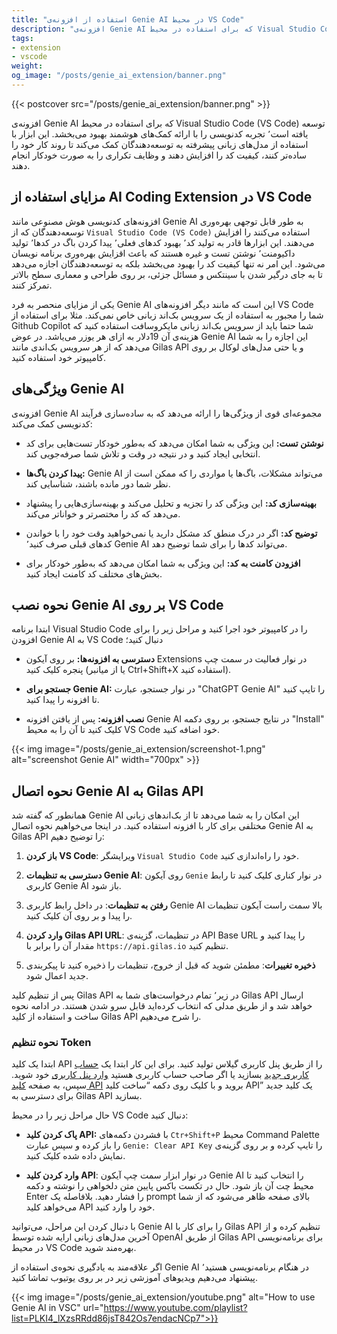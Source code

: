 ```yaml
---
title: "استفاده از افزونه‌ی Genie AI در محیط VS Code"
description: "افزونه‌ی Genie AI که برای استفاده در محیط Visual Studio Code (VS Code) توسعه یافته است٬ تجربه کدنویسی را با ارائه کمک‌های هوشمند بهبود می‌بخشد. Genie AI این اجازه را به شما می‌دهد که از هر سرویس بک‌اندی مانند Gilas API و یا حتی مدل‌های لوکال بر روی کامپیوتر خود استفاده کنید."
tags:
- extension
- vscode
weight:
og_image: "/posts/genie_ai_extension/banner.png"
---
```


{{< postcover src="/posts/genie_ai_extension/banner.png" >}}

افزونه‌ی Genie AI که برای استفاده در محیط Visual Studio Code (VS Code) توسعه یافته است٬ تجربه کدنویسی را با ارائه کمک‌های هوشمند بهبود می‌بخشد. این ابزار با استفاده از مدل‌های زبانی پیشرفته به توسعه‌دهندگان کمک می‌کند تا روند کار خود را ساده‌تر کنند، کیفیت کد را افزایش دهند و وظایف تکراری را به صورت خودکار انجام دهند.

## مزایای استفاده از AI Coding Extension در VS Code

افزونه‌های کدنویسی هوش مصنوعی مانند Genie AI به طور قابل توجهی بهره‌وری توسعه‌دهندگان که از `Visual Studio Code (VS Code)` استفاده می‌کنند را افزایش می‌دهند. این ابزارها قادر به تولید کد٬ بهبود کدهای فعلی٬ پیدا کردن باگ در کدها٬ تولید داکیومنت٬ نوشتن تست و غیره هستند که باعث اقزایش بهره‌وری برنامه نویسان می‌شود. این امر نه تنها کیفیت کد را بهبود می‌بخشد بلکه به توسعه‌دهندگان اجازه می‌دهد تا به جای درگیر شدن با سینتکس و مسائل جزئی، بر روی طراحی و معماری سطح بالاتر تمرکز کنند. 

یکی از مزایای منحصر به فرد Genie AI این است که مانند دیگر افزونه‌های VS Code شما را مجبور به استفاده از یک سرویس بک‌اند زبانی خاص نمی‌کند. مثلا برای استفاده از Github Copilot شما حتما باید از سرویس بک‌اند زبانی مایکروسافت استفاده کنید که هزینه‌ی آن 19دلار به ازای هر یوزر می‌یاشد. در عوض Genie AI این اجازه را به شما می‌دهد که از هر سرویس بک‌اندی مانند Gilas API و یا حتی مدل‌های لوکال بر روی کامپیوتر خود استفاده کنید.  


## ویژگی‌های Genie AI

افزونه‌ی Genie AI مجموعه‌ای قوی از ویژگی‌ها را ارائه می‌دهد که به ساده‌سازی فرآیند کدنویسی کمک می‌کند:

- **نوشتن تست‌:** این ویژگی به شما امکان می‌دهد که به‌طور خودکار تست‌هایی برای کد انتخابی ایجاد کنید و در نتیجه در وقت و تلاش شما صرفه‌جویی کند.

- **پیدا کردن باگ‌ها:** Genie AI می‌تواند مشکلات، باگ‌ها یا مواردی را که ممکن است از نظر شما دور مانده باشند، شناسایی کند.

- **بهینه‌سازی کد:** این ویژگی کد را تجزیه و تحلیل می‌کند و بهینه‌سازی‌هایی را پیشنهاد می‌دهد که کد را مختصرتر و خواناتر می‌کند.

- **توضیح کد:** اگر در درک منطق کد مشکل دارید یا نمی‌خواهید وقت خود را با خواندن کدهای قبلی صرف کنید٬ Genie AI می‌تواند کدها را برای شما توضیح دهد.

- **افزودن کامنت به کد:** این ویژگی به شما امکان می‌دهد که به‌طور خودکار برای بخش‌های مختلف کد کامنت ایجاد کنید.

## نحوه نصب Genie AI بر روی VS Code

 ابتدا برنامه Visual Studio Code را در کامپیوتر خود اجرا کنید و مراحل زیر را برای افزودن Genie AI به VS Code دنبال کنید؛

- **دسترسی به افزونه‌ها:** بر روی آیکون Extensions در نوار فعالیت در سمت چپ پنجره کلیک کنید (یا از میانبر Ctrl+Shift+X استفاده کنید).

- **جستجو برای Genie AI:** در نوار جستجو، عبارت "ChatGPT Genie AI" را تایپ کنید تا افزونه را پیدا کنید.

- **نصب افزونه:** پس از یافتن افزونه Genie AI در نتایج جستجو، بر روی دکمه "Install" کلیک کنید تا آن را به محیط VS Code خود اضافه کنید.

{{< img image="/posts/genie_ai_extension/screenshot-1.png" alt="screenshot Genie AI" width="700px" >}}

## نحوه اتصال Genie AI به Gilas API

همانطور که گفته شد Genie AI این امکان را به شما می‌دهد تا از بک‌اندهای زبانی مختلفی برای کار با افزونه استفاده کنید. در اینجا می‌خواهیم نحوه اتصال Genie AI به Gilas API  را توضیح دهیم:

1. **باز کردن VS Code**: ویرایشگر `Visual Studio Code` خود را راه‌اندازی کنید.

2. **دسترسی به تنظیمات Genie AI**: روی آیکون `Genie` در نوار کناری کلیک کنید تا رابط کاربری Genie AI باز شود.

3. **رفتن به تنظیمات**: در داخل رابط کاربری Genie AI بالا سمت راست آیکون تنظیمات را پیدا و بر روی آن کلیک کنید.

4. **وارد کردن Gilas API URL**: در تنظیمات، گزینه‌ی API Base URL را پیدا کنید و مقدار آن را برابر با `https://api.gilas.io` تنظیم کنید.

5. **ذخیره تغییرات**: مطمئن شوید که قبل از خروج، تنظیمات را ذخیره کنید تا پیکربندی جدید اعمال شود.

پس از تنظیم کلید Gilas API در زیر٬ تمام درخواست‌های شما به Gilas API ارسال خواهد شد و از طریق مدلی که انتخاب کرده‌اید قابل سرو شدن هستند. در ادامه نحوه ساخت و استفاده از کلید Gilas API را شرح می‌دهیم.

### نحوه تنظیم Token

ابتدا یک کلید API را از طریق پنل کاربری گیلاس تولید کنید.  برای این کار
ابتدا یک  [حساب کاربری جدید](https://dashboard.gilas.io) بسازید یا اگر صاحب حساب کاربری هستید [وارد پنل کاربری](https://dashboard.gilas.io) خود شوید. سپس، به صفحه [کلید API](https://dashboard.gilas.io/apiKey)  بروید و با کلیک روی دکمه “ساخت کلید API” یک کلید جدید برای دسترسی به Gilas API بسازید.

حال مراحل زیر را در محیط VS Code دنبال کنید:

- **پاک کردن کلید API:** با فشردن دکمه‌های `Ctr+Shift+P` محیط Command Palette را باز کرده و سپس عبارت `Genie: Clear API Key` را تایپ کرده و بر روی گزینه‌ی نمایش داده شده کلیک کنید.

- **وارد کردن کلید API**: در نوار ابزار سمت چپ آیکون Genie AI را انتخاب کنید تا محیط چت آن باز شود. حال در تکست باکس پایین متن دلخواهی را نوشته و دکمه Enter را فشار دهید. بلافاصله یک prompt بالای صفحه ظاهر می‌شود که از شما می‌خواهد کلید API خود را وارد کنید.

با دنبال کردن این مراحل، می‌توانید Genie AI را برای کار با Gilas API تنظیم کرده و از آخرین مدل‌های زبانی ارایه شده توسط ‌OpenAI از طریق Gilas API برای برنامه‌نویسی در محیط VS Code بهره‌مند شوید. 

اگر علاقه‌مند به یادگیری نحوه‌ی استفاده از Genie AI در هنگام برنامه‌نویسی هستید٬ پیشنهاد می‌دهیم ویدیو‌های آموزشی زیر در بر روی یوتیوب تماشا کنید.


{{< img image="/posts/genie_ai_extension/youtube.png" alt="How to use Genie AI in VSC" url="https://www.youtube.com/playlist?list=PLKI4_lXzsRRdd86jsT842Os7endacNCp7">}}

